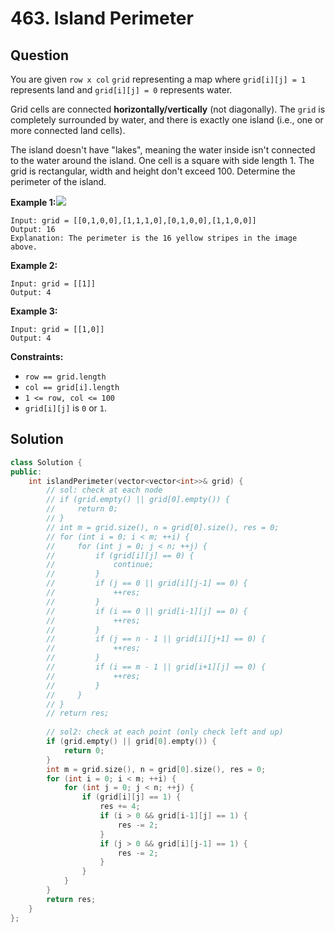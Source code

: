 # 463. Island Perimeter

## Question

You are given `row x col` `grid` representing a map where `grid[i][j] = 1` represents land and `grid[i][j] = 0` represents water.

Grid cells are connected **horizontally/vertically** \(not diagonally\). The `grid` is completely surrounded by water, and there is exactly one island \(i.e., one or more connected land cells\).

The island doesn't have "lakes", meaning the water inside isn't connected to the water around the island. One cell is a square with side length 1. The grid is rectangular, width and height don't exceed 100. Determine the perimeter of the island.

**Example 1:**![](https://assets.leetcode.com/uploads/2018/10/12/island.png)

```text
Input: grid = [[0,1,0,0],[1,1,1,0],[0,1,0,0],[1,1,0,0]]
Output: 16
Explanation: The perimeter is the 16 yellow stripes in the image above.
```

**Example 2:**

```text
Input: grid = [[1]]
Output: 4
```

**Example 3:**

```text
Input: grid = [[1,0]]
Output: 4
```

**Constraints:**

* `row == grid.length`
* `col == grid[i].length`
* `1 <= row, col <= 100`
* `grid[i][j]` is `0` or `1`.

## Solution

```cpp
class Solution {
public:
    int islandPerimeter(vector<vector<int>>& grid) {
        // sol: check at each node
        // if (grid.empty() || grid[0].empty()) {
        //     return 0;
        // }
        // int m = grid.size(), n = grid[0].size(), res = 0;
        // for (int i = 0; i < m; ++i) {
        //     for (int j = 0; j < n; ++j) {
        //         if (grid[i][j] == 0) {
        //             continue;
        //         }
        //         if (j == 0 || grid[i][j-1] == 0) {
        //             ++res;
        //         }
        //         if (i == 0 || grid[i-1][j] == 0) {
        //             ++res;
        //         }
        //         if (j == n - 1 || grid[i][j+1] == 0) {
        //             ++res;
        //         }
        //         if (i == m - 1 || grid[i+1][j] == 0) {
        //             ++res;
        //         }
        //     }
        // }
        // return res;
        
        // sol2: check at each point (only check left and up)
        if (grid.empty() || grid[0].empty()) {
            return 0;
        }
        int m = grid.size(), n = grid[0].size(), res = 0;
        for (int i = 0; i < m; ++i) {
            for (int j = 0; j < n; ++j) {
                if (grid[i][j] == 1) {
                    res += 4;
                    if (i > 0 && grid[i-1][j] == 1) {
                        res -= 2;
                    }
                    if (j > 0 && grid[i][j-1] == 1) {
                        res -= 2;
                    }
                }
            }
        }
        return res;
    }
};
```

